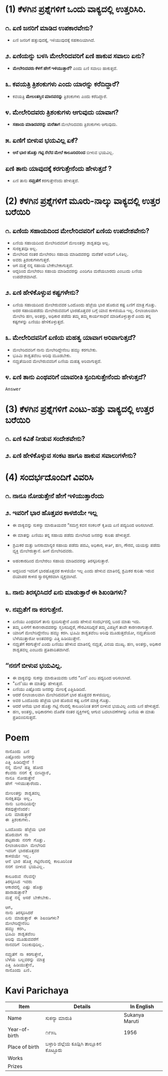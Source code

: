 # (1) ಕೆಳಗಿನ ಪ್ರಶ್ನೆಗಳಿಗೆ ಒಂದು ವಾಕ್ಯದಲ್ಲಿ ಉತ್ತರಿಸಿರಿ.
## ೧. ಏಣಿ ಜನರಿಗೆ ಮಾಡಿದ ಉಪಕಾರವೇನು?
* ಏಣಿ ಜನರಿಗೆ ಹತ್ತುವುದಕ್ಕೆ, ಇಳಿಯುವುದಕ್ಕೆ ಸಹಕಾರಿಯಾಗಿದೆ.

## ೨. ಏಣಿಯನ್ನು ಬಳಸಿ ಮೇಲೇರಿದವರಿಗೆ ಏಣಿ ಹಾಕುವ ಸವಾಲು ಏನು?
* **ಮೇಲೇರಿದವರು ಕೆಳಗೆ ಹೇಗೆ ಇಳಿಯುತ್ತಾರೆ?** ಎಂದು ಏಣಿ ಸವಾಲು ಹಾಕುತ್ತದೆ.

## ೩. ಕವಯತ್ರಿ ತ್ರಿಶಂಕುಗಳು ಎಂದು ಯಾರನ್ನು ಕರೆದಿದ್ದಾರೆ?
* ಕವಯತ್ರಿ **ಮೇಲಂತಸ್ತಿನ ಮಾನವನನ್ನು** ತ್ರಿಶಂಕುಗಳು ಎಂದು ಕರೆದಿದ್ದಾರೆ.

## ೪. ಮೇಲೇರಿದವರು ತ್ರಿಶಂಕುಗಳು ಆಗುವುದು ಯಾವಾಗ?
* **ಸಹಾಯ ಮಾಡಿದವರನ್ನು ಮರೆತಾಗ** ಮೇಲೇರಿದವರು ತ್ರಿಶಂಕುಗಳು ಆಗುವುದು.  

## ೫. ಏಣಿಗೆ ಬೀಳುವ ಭಯವಿಲ್ಲ ಏಕೆ?
* **ಆನೆ ಭಾರ ಹೊತ್ತು ಗಟ್ಟಿ ನೆಲೆದ ಮೇಲೆ ಕಾಲೂರಿದರಿಂದ** ಬೀಳುವ ಭಯವಿಲ್ಲ.

## ಏಣಿ ತಾನು ಯಾವುದಕ್ಕೆ ಕರಗುತ್ತೇನೆಂದು ಹೇಳುತ್ತದೆ ?
* ಏಣಿ ತಾನು **ನಮ್ರತೆಗೆ** ಕರಗುತ್ತೇನೆಂದು ಹೇಳುತ್ತದೆ.

# (2) ಕೆಳಗಿನ ಪ್ರಶ್ನೆಗಳಿಗೆ ಮೂರು-ನಾಲ್ಕು ವಾಕ್ಯದಲ್ಲಿ ಉತ್ತರ ಬರೆಯಿರಿ
## ೧. ಏಣಿಯ ಸಹಾಯದಿಂದ ಮೇಲೇರಿದವರಿಗೆ ಏಣಿಯ ಉಪದೇಶವೇನು?
* ಏಣಿಯ ಸಹಾಯದಿಂದ ಮೇಲೇರಿದವರಿಗೆ ಮೇಲಂತಸ್ತು ಶಾಶ್ವತವೂ ಅಲ್ಲ.
* ಸುರಕ್ಷಿತವೂ ಅಲ್ಲ.
* ಮೇಲೇರಿದ ನಂತರ ಮೇಲೇರಲು ಸಹಾಯ ಮಾಡಿದವರನ್ನು ಮರೆತರೆ ಅವರಿಗೆ ಒಳಿತಿಲ್ಲ.
* ಅವರು ತ್ರಿಶಂಕುಗಳಾಗುತ್ತರೆ.
* ಆಗ ಮತ್ತೆ ನನ್ನ ಸಹಾಯ ಬೇಕೇಬೇಕಾಗುತ್ತದೆ.
* ಆದ್ದರಿಂದ ಮೇಲೇರಲು ಸಹಾಯ ಮಾಡಿದವರನ್ನು ಎಂದಿಗೂ ಮರೆಯಬಾರದು ಎಂಬುದು ಏಣಿಯ ಉಪದೇಶವಾಗಿದೆ.

## ೨. ಏಣಿ ಹೇಳಿಕೊಳ್ಳುವ ಕಷ್ಟಗಳೇನು?
* ಏಣಿಯ ಸಹಾಯದಿಂದ ಮೇಲೇರುವವರ ಒಂದೊಂದು ಹೆಜ್ಜೆಯ ಭಾರ ಹೊರುವ ಕಷ್ಟ ಏಣಿಗೆ ಮಾತ್ರ ಗೊತ್ತು. ಅದರ ಸಹಾಯಪಡೆದು ಮೇಲೇರುವವರಿಗೆ ಭಾರಹೊತ್ತವರ ಬಗ್ಗೆ ಯಾವ ಕಾಳಜಿಯೂ ಇಲ್ಲ. ಲೀಲಾಜಾಲವಾಗಿ ಮೇಲೇರಿ ಹಣ, ಅಂತಸ್ತು, ಅಧಿಕಾರ ಪಡೆದು ತಮ್ಮ
ತಮ್ಮ ಕಾರ್ಯಸಾಧನೆ ಮಾಡಿಕೊಳ್ಳುತ್ತಾರೆ ಎಂದು ತನ್ನ ಕಷ್ಟಗಳನ್ನು ಏಣಿಯು ಹೇಳಿಕೊಳ್ಳುತ್ತದೆ.

## ೩. ಮೇಲೇರಿದವನಿಗೆ ಏಣಿಯ ಮಹತ್ವ ಯಾವಾಗ ಅರಿವಾಗುತ್ತದೆ?
* ಮೇಲೇರಿದವರಿಗೆ ನಾನು ಮೇಲೇರಿದ್ದೇನೆಂಬ ಹಮ್ಮು ಕರಗಬೇಕು.
* ಭೂಮಿ ಶಾಶ್ವತವೆಂಬ ಅರಿವು ಮೂಡಬೇಕು.
* ನಮ್ರತೆಯಿಂದ ಮೇಲೇರುವವರಿಗೆ ಏಣಿಯ ಮಹತ್ವ ಅರಿವಾಗುತ್ತದೆ.

## ೪. ಏಣಿ ತಾನು ಎಂಥವರಿಗೆ ಯಾವರೀತಿ ಸ್ಪಂದಿಸುತ್ತೇನೆಂದು ಹೇಳುತ್ತದೆ?

<pre>
Answer
</pre>

# (3) ಕೆಳಗಿನ ಪ್ರಶ್ನೆಗಳಿಗೆ ಎಂಟು-ಹತ್ತು  ವಾಕ್ಯದಲ್ಲಿ ಉತ್ತರ ಬರೆಯಿರಿ
## ೧. ಏಣಿ ಕವಿತೆ ನೀಡುವ ಸಂದೇಶವೇನು?
## ೨. ಏಣಿ ಹೇಳಿಕೊಳ್ಳುವ ಸಂಕಟ ಹಾಗೂ ಹಾಕುವ ಸವಾಲುಗಳೇನು?

# (4) ಸಂದರ್ಭದೊಂದಿಗೆ ವಿವರಿಸಿ
## ೧. ನಾನೂ ನೋಡುತ್ತೇನೆ ಹೇಗೆ ಇಳಿಯುತ್ತಾರೆಂದು
## ೨. ಇವರಿಗೆ ಭಾರ ಹೊತ್ತವರ ಕಾಳಜಿಯೇ ಇಲ್ಲ
* ಈ ವಾಕ್ಯವನ್ನು ಸುಕನ್ಯಾ ಮಾರುತಿಯವರ “ಸಮಗ್ರ ಕವನ ಸಂಕಲನ್‌ ಕೃತಿಯ ಏಣಿ ಪದ್ಯದಿಂದ ಆರಿಸಲಾಗಿದೆ.

* ಈ ಮಾತನ್ನು ಏಣಿಯು ತನ್ನ ಸಹಾಯ ಪಡೆದು ಮೇಲೇರಿದ ಜನರನ್ನು ಕುರಿತು ಹೇಳುತ್ತದೆ.
* ಶ್ರಮಿಕರ ಮತ್ತು ಜನಸಾಮಾನ್ಯರ ಸಹಾಯ ಪಡೆದು ಪದವಿ, ಅಧಿಕಾರ, ಕೀರ್ತಿ, ಹಣ, ಗೌರವ, ಯಯಸ್ಸು ಪಡೆದು ವ್ಯಕ್ತಿ ಮೇಲೇರುತ್ತಾನೆ. ಹೀಗೆ ಮೇಲೇರಿದವರು.
* ಅಹಂಕಾರದಿಂದ ಮೇಲೇರಲು ಸಹಾಯ ಮಾಡಿದವರನ್ನು ತಿರಸ್ಕರಿಸುತ್ತಾರೆ.
* ಆದ್ದರಿಂದ ಇವರಿಗೆ ಭಾರಹೊತ್ತವರ ಕಾಳಜಿಯೇ ಇಲ್ಲ ಎಂದು ಹೇಳುವ ಮಾತಿನಲ್ಲಿ ಶ್ರಮಿಕರ ಕುರಿತು ಇರುವ ದಯಾಪರ ಕಾಳಜಿ ಸ್ವಾರಸ್ಯಕರವಾಗಿ ವ್ಯಕ್ತವಾಗಿದೆ.
## ೩. ನಾನು ತಿರಸ್ಕರಿಸಿದರೆ ಏನು ಮಾಡುತ್ತಾರೆ ಈ ಶಿಖಂಡಿಗಳು?
## ೪. ನಮ್ರತೆಗೆ ನಾ ಕರಗುತ್ತೇನೆ.
* ಏಣಿಯು ಎಂಥವರಿಗೆ ತಾನು ಸ್ಪಂದಿಸುತ್ತೇನೆ ಎಂದು ಹೇಳುವ ಸಂದರ್ಭದಲ್ಲಿ ಬಂದ ಮಾತು ಇದು.
* ತಮ್ಮ ಏಳಿಗೆಗೆ ಕಾರಣರಾದವರನ್ನು ಸ್ಮರಿಸದಿದ್ದರೆ, ಗೌರವಿಸದಿದ್ದರೆ ತಮ್ಮ ವಿಪತ್ತಿಗೆ ತಾವೇ ಕಾರಣರಾಗುತ್ತಾರೆ.
* ಯಾರಿಗೆ ಮೇಲೇರಿದ್ದೇನೆಂಬ ಹಮ್ಮು ಕರಗಿ. ಭೂಮಿ ಶಾಶ್ವತವೆಂಬ ಅರಿವು ಮೂಡುತ್ತದೆಯೋ, ನಮ್ರತೆಯಿಂದ ಬೆಳೆಯುತ್ತಾರೋ ಅಂತವರನ್ನು ಎತ್ತಿ ಹಿಡಿಯುತ್ತೇನೆ.
* ನಮ್ರತೆಗೆ ಕರಗುತ್ತೇನೆ ಎಂದು ಏಣಿಯು ಹೇಳುವ ಮಾತಿನಲ್ಲಿ ನಮ್ರತೆ, ವಿನಯ ಮುಖ್ಯ. ಹಣ, ಅಂತಸ್ತು, ಅಧಿಕಾರ ಶಾಶ್ವತವಲ್ಲ ಎಂಬುದು ಪ್ರತಿಪಾದಿತವಾಗಿದೆ.

## “ನನಗೆ ಬೀಳುವ ಭಯವಿಲ್ಲ.
* ಈ ವಾಕ್ಯವನ್ನು ಸುಕನ್ಯಾ ಮಾರುತಿಯವರು ಬರೆದ “ಎಣಿ' ಎಂಬ ಪದ್ಯದಿಂದ ಆರಿಸಲಾಗಿದೆ.
* "ಏಣಿ'ಯು ಈ ಮಾತನ್ನು ಹೇಳುತ್ತದೆ.
* ಏಣಿಯು ಎಷ್ಟೊಂದು ಜನರನ್ನು ಮೇಲಕ್ಕೆ ಎತ್ತಿಹಿಡಿದಿದೆ.
* ಆದರೆ ಲೀಲಾಜಾಲವಾಗಿ ಮೇಲೇರಿದವರಿಗೆ ಭಾರ ಹೊತ್ತವರ ಕಾಳಜಿಯಿಲ್ಲ.
* ಅವರ ಒಂದೊಂದು ಹೆಜ್ಜೆಯ ಭಾರ ಹೊರುವ ಕಷ್ಟ ಏಣಿಗೆ ಮಾತ್ರ ಗೊತ್ತು.
* ಆದರೆ ಆನೆಯ ಭಾರ ಹೊತ್ತು ಗಟ್ಟಿ ನೆಲದಲ್ಲಿ ಕಾಲೂರಿನಿಂತ ತನಗೆ ಬೀಳುವ ಭಯವಿಲ್ಲ ಎಂದು ಏಣಿ ಹೇಳುತ್ತದೆ.
* ಹಣ, ಅಂತಸ್ತು, ಅಧಿಕಾರಗಳು ದೊರೆತ ನಂತರ ವ್ಯಕ್ತಿಗಳಲ್ಲಿ ಆಗುವ ಬದಲಾವಣೆಗಳನ್ನು ಏಣಿಯ ಈ ಮಾತು ಪ್ರತಿಬಿಂಬಿಸುತ್ತದೆ.


# Poem
<pre>
ನಾನೊಂದು ಏಣಿ
ಎಷ್ಟೊಂದು ಜನರನ್ನು
ಎತ್ತಿ ಹಿಡಿದಿದ್ದೇನೆ !
ನನ್ನ ಮೇಲೆ ಹತ್ತಿ ಹೋದ
ಕೆಲವರು ನನಗೆ ಕೈ ಬೀಸಿದ್ದಾರೆ,
ನಾನೂ ನೋಡುತ್ತೇನೆ
ಹೇಗೆ ಇಳಿಯುತ್ತಾರೆಂದು.
</pre>
<pre>
ಮೇಲಂತಸ್ತು ಶಾಶ್ವತವಲ್ಲ
ಸುರಕ್ಷಿತವೂ ಅಲ್ಲ,
ನಾನು ಬುನಾದಿಯನ್ನೇ
ಕೆಡವುತ್ತೇನೆಂದರೆ:
ಏನು ಮಾಡುತ್ತಾರೆ
ಈ ತ್ರಿಶಂಕುಗಳು.
</pre>
<pre>
ಒಂದೊಂದು ಹೆಜ್ಜೆಯ ಭಾರ
ಹೊರುವಾಗ ನಾ
ಪಟ್ಟಪಾಡು ನನಗೇ ಗೊತ್ತು.
ಲೀಲಾಜಾಲವಾಗಿ ಮೇಲೇರಿದ
ಇವರಿಗೆ ಭಾರಹೊತ್ತವರ
ಕಾಳಜಿಯೇ ಇಲ್ಲ.
ಆನೆ ಭಾರ ಹೊತ್ತ ಗಟ್ಟಿನೆಲದಲ್ಲಿ ಕಾಲೂರಿನಿಂತ
ನನಗೆ ಬೀಳುವ ಭಯವಿಲ್ಲ.
</pre>
<pre>
ಕಾಲೂರುವ ನೆಲವನ್ನೇ
ತಿರಸ್ಕರಿಸಿದ ಇವರು
ಆಕಾಶದಲ್ಲಿ ಎಷ್ಟು ಹೊತ್ತು
ಹಾರಾಡುತ್ತಾರೆ?
ಮತ್ತೆ ನನ್ನ ಆಸರೆ ಬೇಕೇಬೇಕು.
</pre>
<pre>
ಆಗ,
ನಾನು ತಿರಸ್ಕರಿಸಿದರೆ
ಏನು ಮಾಡುತ್ತಾರೆ ಈ ಶಿಖಂಡಿಗಳು?
ಮೇಲೇರಿದ್ದೇನೆಂಬ
ಹಮ್ಮು ಕರಗಿ,
ಭೂಮಿ ಶಾಶ್ವತವೆಂಬ
ಅರಿವು ಮೂಡುವವರೆಗೆ
ನಾನವರಿಗೆ ನಿಲುಕುವುದಿಲ್ಲ.
</pre>
<pre>
ನಮ್ರತೆಗೆ ನಾ ಕರಗುತ್ತೇನೆ,
ಬೆಳೆಯ ಬಲ್ಲವರನ್ನು ಮಾತ್ರ
ಎತ್ತಿ ಹಿಡಿಯುತ್ತೇನೆ,
ನಾನೊಂದು ಏಣಿ.
</pre>

# Kavi Parichaya
|Item | Details| In English|
|-|-|-|
|Name |ಸುಕನ್ಯಾ ಮಾರುತಿ| Sukanya Maruti
|Year-of-birth|೧೯೫೬| 1956
|Place of birth|ಬಳ್ಳಾರಿ ಜಿಲ್ಲೆಯ ಕೂಡ್ಲಿಗಿ ತಾಲ್ಲೂಕಿನ ಕೊಟ್ಟೂರು | 
|Works| |  
|Prizes|  | 


